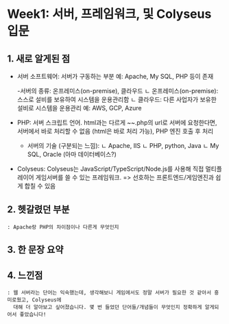 # Week1: 서버, 프레임워크, 및 Colyseus 입문

## 1. 새로 알게된 점

- 서버 소프트웨어: 서버가 구동하는 부분
                예: Apache, My SQL, PHP 등이 존재
    
    -서버의 종류: 온프레미스(on-premise), 클라우드
        ㄴ 온프레미스(on-premise): 스스로 설비를 보유하여 시스템을 운용관리함
        ㄴ 클라우드: 다른 사업자가 보유한 설비로 시스템을 운용관리    예: AWS, GCP, Azure

- PHP: 서버 스크립트 언어. html과는 다르게 ~~.php의 url로 서버에 요청한다면, 
       서버에서 바로 처리할 수 없음 (html은 바로 처리 가능), PHP 엔진 호출 후 처리
    
    - 서버의 기술 (구분되는 느낌):
        ㄴ Apache, IIS
        ㄴ PHP, python, Java
        ㄴ My SQL, Oracle (아마 데이터베이스?)

- Colyseus: Colyseus는 JavaScript/TypeScript/Node.js를 사용해 직접 멀티플레이어 게임서버를 쓸 수 있는 프레임워크. 
            => 선호하는 프론트엔드/게임엔진과 쉽게 합칠 수 있음
## 2. 헷갈렸던 부분
    : Apache랑 PHP의 차이점이나 다른게 무엇인지 

## 3. 한 문장 요약

## 4. 느낀점
    : 웹 서버라는 단어는 익숙했는데, 생각해보니 게임에서도 정말 서버가 필요한 것 같아서 흥미로웠고, Colyseus에  
      대해 더 알아보고 싶어졌습니다. 몇 번 들었던 단어들/개념들이 무엇인지 정확하게 알게되어서 좋았습니다!